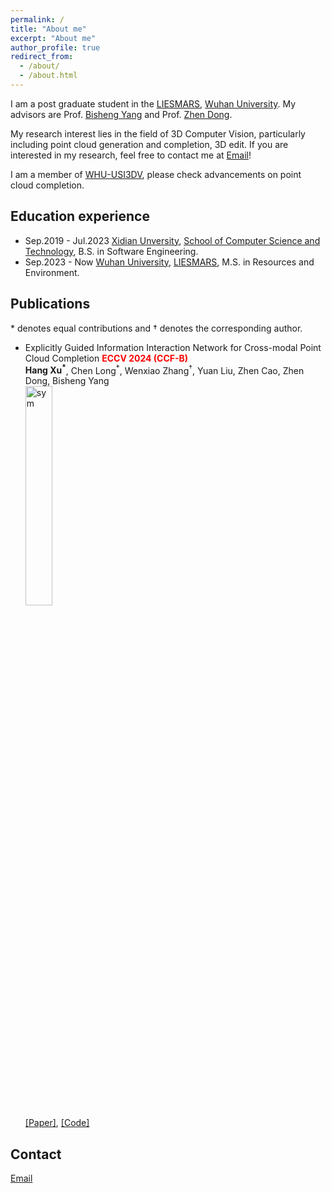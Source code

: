 ```yaml
---
permalink: /
title: "About me"
excerpt: "About me"
author_profile: true
redirect_from: 
  - /about/
  - /about.html
---
```



I am a post graduate student in the [LIESMARS](https://liesmars.whu.edu.cn/), [Wuhan University](https://www.whu.edu.cn/). My advisors are Prof. [Bisheng Yang](https://3s.whu.edu.cn/info/1025/1415.htm) and Prof. [Zhen Dong](https://dongzhenwhu.github.io/index.html).

My research interest lies in the field of 3D Computer Vision, particularly including point cloud generation and completion, 3D edit. If you are interested in my research, feel free to contact me at [Email](mailto:190107xh@whu.edu.cn)!

I am a member of [WHU-USI3DV](https://github.com/WHU-USI3DV), please check advancements on point cloud completion.



## Education experience

- Sep.2019 - Jul.2023  [Xidian Unversity](https://www.xidian.edu.cn/), [School of Computer Science and Technology](https://cs.xidian.edu.cn/), B.S. in Software Engineering.
- Sep.2023 - Now  [Wuhan University](https://www.whu.edu.cn/), [LIESMARS](https://liesmars.whu.edu.cn/), M.S. in Resources and Environment.

## Publications
\* denotes equal contributions and † denotes the corresponding author.

- Explicitly Guided Information Interaction Network for Cross-modal Point Cloud Completion <span style="color:red">**ECCV 2024 (CCF-B)**</span>\
  **Hang Xu<sup>*</sup>**, Chen Long<sup>*</sup>, Wenxiao Zhang<sup>&dagger;</sup>, Yuan Liu, Zhen Cao, Zhen Dong, Bisheng Yang\
  <img src='https://dongzhenwhu.github.io/publications/teasers/Explicitly_Guided.jpg' alt="sym" width="30%">\
  [[Paper]](https://arxiv.org/pdf/2407.02887), [[Code]](https://github.com/WHU-USI3DV/EGIInet)

## Contact
[Email](mailto:190107xh@whu.edu.cn)
